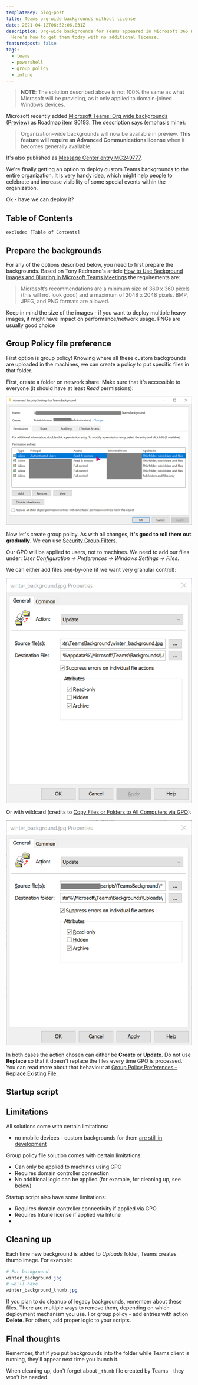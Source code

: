 ```yaml
---
templateKey: blog-post
title: Teams org-wide backgrounds without license
date: 2021-04-12T06:52:06.031Z
description: Org-wide backgrounds for Teams appeared in Microsoft 365 Roadmap.
  Here's how to get them today with no additional license.
featuredpost: false
tags:
  - teams
  - powershell
  - group policy
  - intune
---
```

> **NOTE**: The solution described above is not 100% the same as what Microsoft will be providing, as it only applied to domain-joined Windows devices.

Microsoft recently added [Microsoft Teams: Org wide backgrounds (Preview)](https://www.microsoft.com/en-us/microsoft-365/roadmap?&searchterms=80193&filters=&searchterms=80193) as Roadmap item 80193. The description says (emphasis mine):

> Organization-wide backgrounds will now be available in preview. **This feature will require an Advanced Communications license** when it becomes generally available.

It's also published as [Message Center entry MC249777](https://admin.microsoft.com/AdminPortal/Home?ref=MessageCenter/:/messages/MC249777).

We're finally getting an option to deploy custom Teams backgrounds to the entire organization. It is very handy idea, which might help people to celebrate and increase visibility of some special events within the organization.

Ok - have we can deploy it?

## Table of Contents

```toc
exclude: [Table of Contents]
```

## Prepare the backgrounds

For any of the options described below, you need to first prepare the backgrounds. Based on Tony Redmond's article [How to Use Background Images and Blurring in Microsoft Teams Meetings](https://office365itpros.com/2020/04/06/teams-meeting-background-image/) the requirements are:

> Microsoft’s recommendations are a minimum size of 360 x 360 pixels (this will not look good) and a maximum of 2048 x 2048 pixels. BMP, JPEG, and PNG formats are allowed.

Keep in mind the size of the images - if you want to deploy multiple heavy images, it might have impact on performance/network usage. PNGs are usually good choice

## Group Policy file preference

First option is group policy! Knowing where all these custom backgrounds are uploaded in the machines, we can create a policy to put specific files in that folder.

First, create a folder on network share. Make sure that it's accessible to everyone (it should have at least *Read* permissions):

![Permissions on network folder](../../img/20210412-092312-fmay6h1it3.png "Permissions on network folder")

Now let's create group policy. As with all changes, **it's good to roll them out gradually**. We can use [Security Group Filters](https://docs.microsoft.com/en-us/windows/security/threat-protection/windows-firewall/assign-security-group-filters-to-the-gpo).

Our GPO will be applied to users, not to machines. We need to add our files under: *User Configuration => Preferences => Windows Settings => Files*.

We can either add files one-by-one (if we want very granular control):

![Settings of single file in group policy](../../img/20210412-100328-xdsvvj2gnk.png "Settings of single file in group policy")

Or with wildcard (credits to [Copy Files or Folders to All Computers via GPO](http://woshub.com/copy-files-on-all-computers-group-policy/)):

![Settings of wildcard entry in group policy](../../img/20210412-120332-3heprhjzby.png "Settings of wildcard entry in group policy")

In both cases the action chosen can either be **Create** or **Update**. Do not use **Replace** so that it doesn't replace the files every time GPO is processed. You can read more about that behaviour at [Group Policy Preferences – Replace Existing File](https://www.adamfowlerit.com/2016/07/group-policy-preferences-replace-existing-file/).

## Startup script




## Limitations

All solutions come with certain limitations:

* no mobile devices - custom backgrounds for them [are still in development](https://www.microsoft.com/en-us/microsoft-365/roadmap?searchterms=82234)

Group policy file solution comes with certain limitations:

* Can only be applied to machines using GPO
* Requires domain controller connection
* No additional logic can be applied (for example, for cleaning up, see [below](#cleaning-up))

Startup script also have some limitations:

* Requires domain controller connectivity if applied via GPO
* Requires Intune license if applied via Intune
* 

## Cleaning up

Each time new background is added to *Uploads* folder, Teams creates thumb image. For example:

```powershell
# For background
winter_background.jpg
# we'll have 
winter_background_thumb.jpg
```
If you plan to do cleanup of legacy backgrounds, remember about these files. There are multiple ways to remove them, depending on which deployment mechanism you use. For group policy - add entries with action **Delete**. For others, add proper logic to your scripts. 

## Final thoughts

Remember, that if you put backgrounds into the folder while Teams client is running, they'll appear next time you launch it.

When cleaning up, don't forget about `_thumb` file created by Teams - they won't be needed.